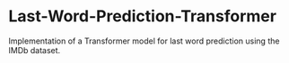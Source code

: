 # Last-Word-Prediction-Transformer
Implementation of a Transformer model for last word prediction using the IMDb dataset.
